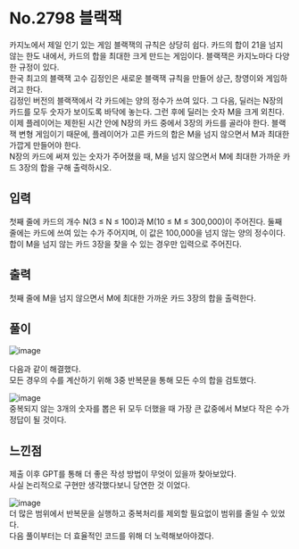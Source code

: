 # No.2798 블랙잭
카지노에서 제일 인기 있는 게임 블랙잭의 규칙은 상당히 쉽다. 카드의 합이 21을 넘지 않는 한도 내에서, 카드의 합을 최대한 크게 만드는 게임이다. 블랙잭은 카지노마다 다양한 규정이 있다. <br>
한국 최고의 블랙잭 고수 김정인은 새로운 블랙잭 규칙을 만들어 상근, 창영이와 게임하려고 한다.<br>
김정인 버전의 블랙잭에서 각 카드에는 양의 정수가 쓰여 있다. 그 다음, 딜러는 N장의 카드를 모두 숫자가 보이도록 바닥에 놓는다. 그런 후에 딜러는 숫자 M을 크게 외친다.<br>
이제 플레이어는 제한된 시간 안에 N장의 카드 중에서 3장의 카드를 골라야 한다. 블랙잭 변형 게임이기 때문에, 플레이어가 고른 카드의 합은 M을 넘지 않으면서 M과 최대한 가깝게 만들어야 한다.<br>
N장의 카드에 써져 있는 숫자가 주어졌을 때, M을 넘지 않으면서 M에 최대한 가까운 카드 3장의 합을 구해 출력하시오.<br>

## 입력
첫째 줄에 카드의 개수 N(3 ≤ N ≤ 100)과 M(10 ≤ M ≤ 300,000)이 주어진다. 둘째 줄에는 카드에 쓰여 있는 수가 주어지며, 이 값은 100,000을 넘지 않는 양의 정수이다. <br>
합이 M을 넘지 않는 카드 3장을 찾을 수 있는 경우만 입력으로 주어진다.<br>

## 출력
첫째 줄에 M을 넘지 않으면서 M에 최대한 가까운 카드 3장의 합을 출력한다.<br>

## 풀이

![image](https://github.com/user-attachments/assets/6b4f2219-ac80-449a-aa8b-d714138409be) <br>

다음과 같이 해결했다. <br>
모든 경우의 수를 계산하기 위해 3중 반복문을 통해 모든 수의 합을 검토했다. <br>

![image](https://github.com/user-attachments/assets/58b34a4b-0248-4222-ab46-bd2ca04b0af5) <br>
중복되지 않는 3개의 숫자를 뽑은 뒤 모두 더했을 때 가장 큰 값중에서 M보다 작은 수가 정답이 될 것이다. <br>

## 느낀점
제출 이후 GPT를 통해 더 좋은 작성 방법이 무엇이 있을까 찾아보았다.<br>
사실 논리적으로 구현만 생각했다보니 당연한 것 이었다.<br>

![image](https://github.com/user-attachments/assets/c5450600-7efc-453c-9227-7ba58b966409) <br>
더 많은 범위에서 반복문을 실행하고 중복처리를 제외할 필요없이 범위를 줄일 수 있었다.<br>
다음 풀이부터는 더 효율적인 코드를 위해 더 노력해보아야겠다.
